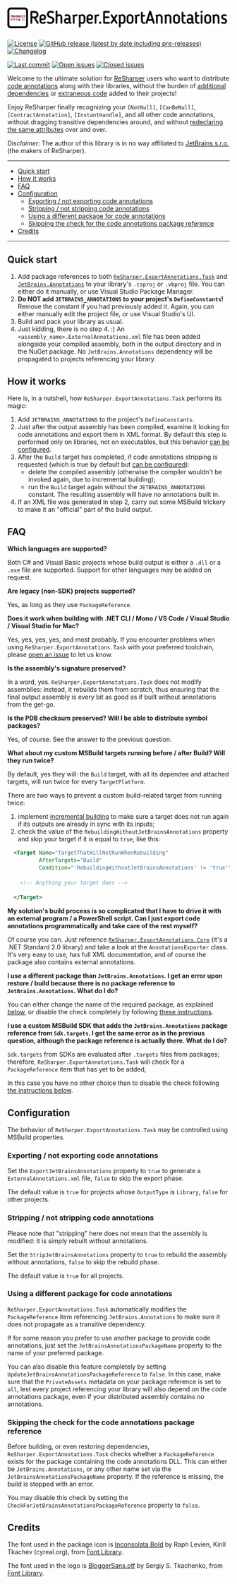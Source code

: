 # ![ReSharper.ExportAnnotations](https://raw.githubusercontent.com/Tenacom/ReSharper.ExportAnnotations/main/graphics/Logo.png)

[![License](https://img.shields.io/github/license/Tenacom/ReSharper.ExportAnnotations.svg)](https://github.com/Tenacom/ReSharper.ExportAnnotations/blob/main/LICENSE)
[![GitHub release (latest by date including pre-releases)](https://img.shields.io/github/v/release/Tenacom/ReSharper.ExportAnnotations?include_prereleases)](https://github.com/Tenacom/ReSharper.ExportAnnotations/releases)
[![Changelog](https://img.shields.io/badge/changelog-Keep%20a%20Changelog%20v1.0.0-%23E05735)](https://github.com/Tenacom/ReSharper.ExportAnnotations/blob/main/CHANGELOG.md)

[![Last commit](https://img.shields.io/github/last-commit/Tenacom/ReSharper.ExportAnnotations.svg)](https://github.com/Tenacom/ReSharper.ExportAnnotations/commits/main)
[![Open issues](https://img.shields.io/github/issues-raw/Tenacom/ReSharper.ExportAnnotations.svg?label=open+issues)](https://github.com/Tenacom/ReSharper.ExportAnnotations/issues?q=is%3Aissue+is%3Aopen+sort%3Aupdated-desc)
[![Closed issues](https://img.shields.io/github/issues-closed-raw/Tenacom/ReSharper.ExportAnnotations.svg?label=closed+issues)](https://github.com/Tenacom/ReSharper.ExportAnnotations/issues?q=is%3Aissue+is%3Aclosed+sort%3Aupdated-desc)

Welcome to the ultimate solution for [ReSharper](https://www.jetbrains.com/resharper/) users who want to distribute [code annotations](https://www.jetbrains.com/help/resharper/Reference__Code_Annotation_Attributes.html) along with their libraries, without the burden of [additional dependencies](https://www.nuget.org/packages/JetBrains.Annotations) or [extraneous code](https://www.jetbrains.com/help/resharper/Code_Analysis__Annotations_in_Source_Code.html#embedding-declarations-of-code-annotations-in-your-source-code) added to their projects!

Enjoy ReSharper finally recognizing your `[NotNull]`, `[CanBeNull]`, `[ContractAnnotation]`, `[InstantHandle]`, and all other code annotations, without dragging transitive dependencies around, and without [redeclaring the same attributes](https://www.jetbrains.com/help/resharper/Code_Analysis__Annotations_in_Source_Code.html#embedding-declarations-of-code-annotations-in-your-source-code) over and over.

*Disclaimer:* The author of this library is in no way affiliated to [JetBrains s.r.o.](https://www.jetbrains.com/) (the makers of ReSharper).

---

- [Quick start](#quick-start)
- [How it works](#how-it-works)
- [FAQ](#faq)
- [Configuration](#configuration)
  - [Exporting / not exporting code annotations](#exporting--not-exporting-code-annotations)
  - [Stripping / not stripping code annotations](#stripping--not-stripping-code-annotations)
  - [Using a different package for code annotations](#using-a-different-package-for-code-annotations)
  - [Skipping the check for the code annotations package reference](#skipping-the-check-for-the-code-annotations-package-reference)
- [Credits](#credits)

---

## Quick start

1. Add package references to both [`ReSharper.ExportAnnotations.Task`](https://www.nuget.org/packages/ReSharper.ExportAnnotations.Task) and [`JetBrains.Annotations`](https://www.nuget.org/packages/Jetbrains.Annotations) to your library's `.csproj` or `.vbproj` file. You can either do it manually, or use Visual Studio Package Manager.
2. **Do NOT add `JETBRAINS_ANNOTATIONS` to your project's `DefineConstants`!** Remove the constant if you had previously added it. Again, you can either manually edit the project file, or use Visual Studio's UI.
3. Build and pack your library as usual.
4. Just kidding, there is no step 4. :) An `<assembly_name>.ExternalAnnotations.xml` file has been added alongside your compiled assembly, both in the output directory and in the NuGet package. No `JetBrains.Annotations` dependency will be propagated to projects referencing your library.

## How it works

Here is, in a nutshell, how `ReSharper.ExportAnnotations.Task` performs its magic:

1. Add `JETBRAINS_ANNOTATIONS` to the project's `DefineConstants`.
2. Just after the output assembly has been compiled, examine it looking for code annotations and export them in XML format. By default this step is performed only on libraries, not on executables, but this behavior [can be configured](#exporting--not-exporting-code-annotations).
3. After the `Build` target has completed, if code annotations stripping is requested (which is true by default but [can be configured](#stripping--not-stripping-code-annotations)):
   - delete the compiled assembly (otherwise the compiler wouldn't be invoked again, due to incremental building);
   - run the `Build` target again without the `JETBRAINS_ANNOTATIONS` constant. The resulting assembly will have no annotations built in.
4. If an XML file was generated in step 2, carry out some MSBuild trickery to make it an "official" part of the build output.

## FAQ

**Which languages are supported?**

Both C# and Visual Basic projects whose build output is either a `.dll` or a `.exe` file are supported. Support for other languages may be added on request.

**Are legacy (non-SDK) projects supported?**

Yes, as long as they use `PackageReference`.

**Does it work when building with .NET CLI / Mono / VS Code / Visual Studio / Visual Studio for Mac?**

Yes, yes, yes, yes, and most probably. If you encounter problems when using `ReSharper.ExportAnnotations.Task` with your preferred toolchain, please [open an issue](https://github.com/tenacom/ReSharper.ExportAnnotations/issues/new/choose) to let us know.

**Is the assembly's signature preserved?**

In a word, yes. `ReSharper.ExportAnnotations.Task` does not modify assemblies: instead, it rebuilds them from scratch, thus ensuring that the final output assembly is every bit as good as if built without annotations from the get-go.

**Is the PDB checksum preserved? Will I be able to distribute symbol packages?**

Yes, of course. See the answer to the previous question.

**What about my custom MSBuild targets running before / after Build? Will they run twice?**

By default, yes they will: the `Build` target, with all its dependee and attached targets, will run twice for every `TargetPlatform`.

There are two ways to prevent a custom build-related target from running twice:

1. implement [incremental building](https://docs.microsoft.com/en-us/visualstudio/msbuild/how-to-build-incrementally) to make sure a target does not run again if its outputs are already in sync with its inputs;
2. check the value of the `RebuildingWithoutJetBrainsAnnotations` property and skip your target if it is equal to `true`, like this:

```XML
  <Target Name="TargetThatWillNotRunWhenRebuilding"
          AfterTargets="Build"
          Condition="'RebuildingWithoutJetBrainsAnnotations' != 'true'">

    <!-- Anything your target does -->

  </Target>
```

**My solution's build process is so complicated that I have to drive it with an external program / a PowerShell script. Can I just export code annotations programmatically and take care of the rest myself?**

Of course you can. Just reference [`ReSharper.ExportAnnotations.Core`](https://www.nuget.org/packages/ReSharper.ExportAnnotations.Core) (it's a .NET Standard 2.0 library) and take a look at the `AnnotationsExporter` class. It's very easy to use, has full XML documentation, and of course the package also contains external annotations.

**I use a different package than `JetBrains.Annotations`. I get an error upon restore / build because there is no package reference to `JetBrains.Annotations`. What do I do?**

You can either change the name of the required package, as explained [below](#using-a-different-package-for-code-annotations), or disable the check completely by following [these instructions](#skipping-the-check-for-the-code-annotations-package-reference).

**I use a custom MSBuild SDK that adds the `JetBrains.Annotations` package reference from `Sdk.targets`. I get the same error as in the previous question, although the package reference is actually there. What do I do?**

`Sdk.targets` from SDKs are evaluated after `.targets` files from packages; therefore, `ReSharper.ExportAnnotations.Task` will check for a `PackageReference` item that has yet to be added,

In this case you have no other choice than to disable the check following [the instructions below](#skipping-the-check-for-the-code-annotations-package-reference).

## Configuration

The behavior of `ReSharper.ExportAnnotations.Task` may be controlled using MSBuild properties.

### Exporting / not exporting code annotations

Set the `ExportJetBrainsAnnotations` property to `true` to generate a `ExternalAnnotations.xml` file, `false` to skip the export phase.

The default value is `true` for projects whose `OutputType` is `Library`, `false` for other projects.

### Stripping / not stripping code annotations

Please note that "stripping" here does not mean that the assembly is modified: it is simply rebuilt without annotations.

Set the `StripJetBrainsAnnotations` property to `true` to rebuild the assembly without annotations, `false` to skip the rebuild phase.

The default value is `true` for all projects.

### Using a different package for code annotations

`ReSharper.ExportAnnotations.Task` automatically modifies the `PackageReference` item referencing `JetBrains.Annotations` to make sure it does not propagate as a transitive dependency.

If for some reason you prefer to use another package to provide code annotations, just set the `JetBrainsAnnotationsPackageName` property to the name of your preferred package.

You can also disable this feature completely by setting `UpdateJetBrainsAnnotationsPackageReference` to `false`. In this case, make sure that the `PrivateAssets` metadata on your package reference is set to `all`, lest every project referencing your library will also depend on the code annotations package, even if your distributed assembly contains no annotations.

### Skipping the check for the code annotations package reference

Before building, or even restoring dependencies, `ReSharper.ExportAnnotations.Task` checks whether a `PackageReference` exists for the package containing the code annotations DLL. This can either be `JetBrains.Annotations`, or any other name set via the `JetBrainsAnnotationsPackageName` property. If the reference is missing, the build is stopped with an error.

You may disable this check by setting the `CheckForJetBrainsAnnotationsPackageReference` property to `false`.

## Credits

The font used in the package icon is [Inconsolata Bold](https://fontlibrary.org/en/font/inconsolata#Inconsolata-Bold) by Raph Levien, Kirill Tkachev (cyreal.org), from [Font Library](https://fontlibrary.org).

The font used in the logo is [BloggerSans.otf](https://fontlibrary.org/en/font/blogger-sans-otf) by Sergiy S. Tkachenko, from [Font Library](https://fontlibrary.org).
